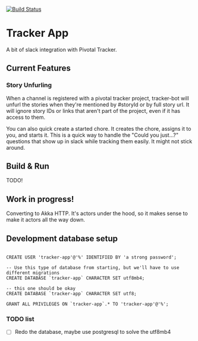 [![Build Status](https://travis-ci.org/dkowis/tracker-app.svg?branch=master)](https://travis-ci.org/dkowis/tracker-app)
# Tracker App #

A bit of slack integration with Pivotal Tracker.

## Current Features

### Story Unfurling
When a channel is registered with a pivotal tracker project, tracker-bot will unfurl the stories when they're mentioned
by #storyId or by full story url. It will ignore story IDs or links that aren't part of the project, even if it has access
to them.

You can also quick create a started chore. It creates the chore, assigns it to you, and starts it. This is a quick way
to handle the "Could you just...?" questions that show up in slack while tracking them easily. It might not stick around.

## Build & Run ##

TODO!

## Work in progress!
Converting to Akka HTTP. It's actors under the hood, so it makes sense to make it actors all the way down.

## Development database setup

```mysql

CREATE USER 'tracker-app'@'%' IDENTIFIED BY 'a strong password';

-- Use this type of database from starting, but we'll have to use different migrations
CREATE DATABASE `tracker-app` CHARACTER SET utf8mb4;

-- this one should be okay
CREATE DATABASE `tracker-app` CHARACTER SET utf8;

GRANT ALL PRIVILEGES ON `tracker-app`.* TO 'tracker-app'@'%';

```

### TODO list

* [ ] Redo the database, maybe use postgresql to solve the utf8mb4 